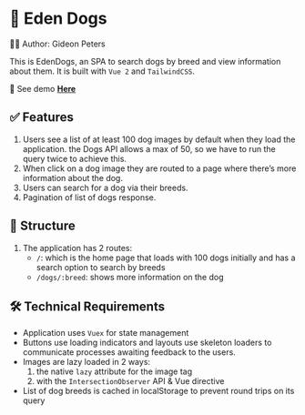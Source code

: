 # 🐾 Eden Dogs

✍🏾 Author: Gideon Peters

This is EdenDogs, an SPA to search dogs by breed and view information about them. It is built with `Vue 2` and `TailwindCSS`.

🧨 See demo [**Here**](https://eden-dogs.netlify.app/)

## ✅ Features

1. Users see a list of at least 100 dog images by default when they load the application. the Dogs API allows a max of 50, so we have to run the query twice to achieve this.
2. When click on a dog image they are routed to a page where there’s more information about the dog.
3. Users can search for a dog via their breeds.
4. Pagination of list of dogs response.

## 📁 Structure

1. The application has 2 routes:
    - `/`: which is the home page that loads with 100 dogs initially and has a search option to search by breeds
    - `/dogs/:breed`: shows more information on the dog

## 🛠 Technical Requirements

-   Application uses `Vuex` for state management
-   Buttons use loading indicators and layouts use skeleton loaders to communicate processes awaiting feedback to the users.
-   Images are lazy loaded in 2 ways:
    1. the native `lazy` attribute for the image tag
    2. with the `IntersectionObserver` API & Vue directive
-   List of dog breeds is cached in localStorage to prevent round trips on its query
